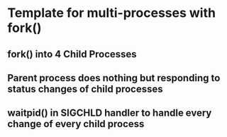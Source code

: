 # Template for multi-processes with fork()

## fork() into 4 Child Processes

## Parent process does nothing but responding to status changes of child processes

## waitpid() in SIGCHLD handler to handle every change of every child process
